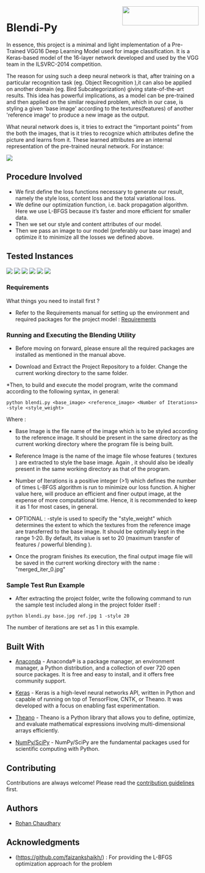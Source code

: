 <img src="https://github.com/rohanrc1997/Blendi-Py/blob/master/blendipy.png" style="align:right" width=200px height=50px align="right">

# Blendi-Py


In essence, this project is a minimal and light implementation of a Pre-Trained VGG16 Deep Learning Model used for image classification. It is a Keras-based model of the 16-layer network developed and used by the VGG team in the ILSVRC-2014 competition.

The reason for using such a deep neural network is that, after training on a particular recognition task (eg. Object Recognition ),it can also be applied on another domain (eg. Bird Subcategorization) giving state-of-the-art results. This idea has powerful implications, as a model can be pre-trained and then applied on the similar required problem, which in our case, is styling a given 'base image' according to the textures(features)  of another 'reference image' to produce a new image as the output. 

What neural network does is, it tries to extract the “important points” from the both the images, that is it tries to recognize which attributes define the picture and learns from it. These learned attributes are an internal representation of the pre-trained neural network. For instance: 

<img src="https://github.com/rohanrc1997/Blendi-Py/blob/master/samples/comp/test2.jpg">

## Procedure Involved
* We first define the loss functions necessary to generate our result, namely the style loss, content loss and the total variational  loss.
* We define our optimization function, i.e. back propagation algorithm. Here we use L-BFGS because it’s faster and more efficient for smaller data.
* Then we set our style and content attributes of our model.
* Then we pass an image to our model (preferably our base image) and optimize it to minimize all the losses we defined above.

## Tested Instances
<img src="https://github.com/rohanrc1997/Blendi-Py/blob/master/samples/comp/test2.jpg">
<img src="https://github.com/rohanrc1997/Blendi-Py/blob/master/samples/comp/test1.jpg">
<img src="https://github.com/rohanrc1997/Blendi-Py/blob/master/samples/comp/test3.jpg">
<img src="https://github.com/rohanrc1997/Blendi-Py/blob/master/samples/comp/test5.jpg">
<img src="https://github.com/rohanrc1997/Blendi-Py/blob/master/samples/comp/test6.jpg">
<img src="https://github.com/rohanrc1997/Blendi-Py/blob/master/samples/comp/wgt.jpg">

### Requirements

What things you need to install first ?

* Refer to the Requirements manual for setting up the environment and required packages for the project model : [Requirements](https://github.com/rohanrc1997/Blendi-Py/blob/master/requirements) 


### Running and Executing the Blending Utility

* Before moving on forward, please ensure all the required packages are installed as mentioned in the manual above.

* Download and Extract the Project Repository to a folder. Change the current working directory to the same folder.

*Then, to build and execute the model program, write the command according to the following syntax, in general:

```
python blendi.py <base_image> <reference_image> <Number of Iterations> -style <style_weight>
```

Where :
* Base Image is the file name of the image which is to be styled according to the reference image. It should be present in the same directory as the current working directory where the program file is being built.
* Reference Image is the name of the image file whose features ( textures ) are extracted to style the base image. Again , it should also be ideally present in the same working directory as that of the program.
* Number of Iterations is a positive integer (>1) which defines the number of times L-BFGS algorithm is run to minimize our loss function. A higher value here, will produce an efficient and finer output image, at the expense of more computational time.
Hence, it is recommended  to keep it as 1 for most cases, in general.
* OPTIONAL : -style is used to specify the "style_weight" which determines the extent to which the textures from the reference image are transferred to the base image. It should be optimally kept in the range 1-20. By default, its value is set to 20 (maximum transfer of features / powerful blending ).

* Once the program finishes its execution, the final output image file will be saved in the current working directory with the name :
 "merged_iter_0.jpg"


### Sample Test Run Example

* After extracting the project folder, write the following command to run the sample test included along in the project folder itself :

```
python blendi.py base.jpg ref.jpg 1 -style 20

```
The number of iterations are set as 1 in this example.


## Built With

* [Anaconda](https://docs.continuum.io/anaconda/) - Anaconda® is a package manager, an environment manager, a Python distribution, and a collection of over 720 open source packages. It is free and easy to install, and it offers free community support.

* [Keras](https://keras.io/) - Keras is a high-level neural networks API, written in Python and capable of running on top of TensorFlow, CNTK, or Theano. It was developed with a focus on enabling fast experimentation.

* [Theano](http://deeplearning.net/software/theano/) - Theano is a Python library that allows you to define, optimize,
  and evaluate mathematical expressions involving multi-dimensional arrays efficiently.

* [NumPy/SciPy](https://docs.scipy.org/doc/) - NumPy/SciPy are the fundamental packages used for scientific computing with Python.

## Contributing

Contributions are always welcome! 
Please read the [contribution guidelines](https://github.com/rohanrc1997/Blendi-Py/blob/master/contribute.md) first.


## Authors

* [Rohan Chaudhary](https://github.com/rohanrc1997)

## Acknowledgments

* (https://github.com/faizankshaikh/) :  For providing the L-BFGS optimization approach for the problem



